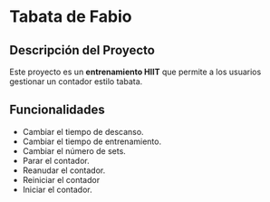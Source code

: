 # Tabata de Fabio

## Descripción del Proyecto

Este proyecto es un **entrenamiento HIIT** que permite a los usuarios gestionar un contador estilo tabata.

## Funcionalidades

- Cambiar el tiempo de descanso.
- Cambiar el tiempo de entrenamiento.
- Cambiar el número de sets.
- Parar el contador.
- Reanudar el contador.
- Reiniciar el contador
- Iniciar el contador.
